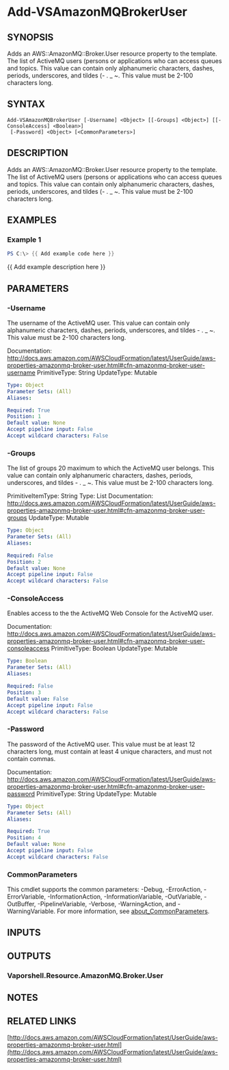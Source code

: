 # Add-VSAmazonMQBrokerUser

## SYNOPSIS
Adds an AWS::AmazonMQ::Broker.User resource property to the template.
The list of ActiveMQ users (persons or applications who can access queues and topics.
This value can contain only alphanumeric characters, dashes, periods, underscores, and tildes (- .
_ ~.
This value must be 2-100 characters long.

## SYNTAX

```
Add-VSAmazonMQBrokerUser [-Username] <Object> [[-Groups] <Object>] [[-ConsoleAccess] <Boolean>]
 [-Password] <Object> [<CommonParameters>]
```

## DESCRIPTION
Adds an AWS::AmazonMQ::Broker.User resource property to the template.
The list of ActiveMQ users (persons or applications who can access queues and topics.
This value can contain only alphanumeric characters, dashes, periods, underscores, and tildes (- .
_ ~.
This value must be 2-100 characters long.

## EXAMPLES

### Example 1
```powershell
PS C:\> {{ Add example code here }}
```

{{ Add example description here }}

## PARAMETERS

### -Username
The username of the ActiveMQ user.
This value can contain only alphanumeric characters, dashes, periods, underscores, and tildes - .
_ ~.
This value must be 2-100 characters long.

Documentation: http://docs.aws.amazon.com/AWSCloudFormation/latest/UserGuide/aws-properties-amazonmq-broker-user.html#cfn-amazonmq-broker-user-username
PrimitiveType: String
UpdateType: Mutable

```yaml
Type: Object
Parameter Sets: (All)
Aliases:

Required: True
Position: 1
Default value: None
Accept pipeline input: False
Accept wildcard characters: False
```

### -Groups
The list of groups 20 maximum to which the ActiveMQ user belongs.
This value can contain only alphanumeric characters, dashes, periods, underscores, and tildes - .
_ ~.
This value must be 2-100 characters long.

PrimitiveItemType: String
Type: List
Documentation: http://docs.aws.amazon.com/AWSCloudFormation/latest/UserGuide/aws-properties-amazonmq-broker-user.html#cfn-amazonmq-broker-user-groups
UpdateType: Mutable

```yaml
Type: Object
Parameter Sets: (All)
Aliases:

Required: False
Position: 2
Default value: None
Accept pipeline input: False
Accept wildcard characters: False
```

### -ConsoleAccess
Enables access to the the ActiveMQ Web Console for the ActiveMQ user.

Documentation: http://docs.aws.amazon.com/AWSCloudFormation/latest/UserGuide/aws-properties-amazonmq-broker-user.html#cfn-amazonmq-broker-user-consoleaccess
PrimitiveType: Boolean
UpdateType: Mutable

```yaml
Type: Boolean
Parameter Sets: (All)
Aliases:

Required: False
Position: 3
Default value: False
Accept pipeline input: False
Accept wildcard characters: False
```

### -Password
The password of the ActiveMQ user.
This value must be at least 12 characters long, must contain at least 4 unique characters, and must not contain commas.

Documentation: http://docs.aws.amazon.com/AWSCloudFormation/latest/UserGuide/aws-properties-amazonmq-broker-user.html#cfn-amazonmq-broker-user-password
PrimitiveType: String
UpdateType: Mutable

```yaml
Type: Object
Parameter Sets: (All)
Aliases:

Required: True
Position: 4
Default value: None
Accept pipeline input: False
Accept wildcard characters: False
```

### CommonParameters
This cmdlet supports the common parameters: -Debug, -ErrorAction, -ErrorVariable, -InformationAction, -InformationVariable, -OutVariable, -OutBuffer, -PipelineVariable, -Verbose, -WarningAction, and -WarningVariable. For more information, see [about_CommonParameters](http://go.microsoft.com/fwlink/?LinkID=113216).

## INPUTS

## OUTPUTS

### Vaporshell.Resource.AmazonMQ.Broker.User
## NOTES

## RELATED LINKS

[http://docs.aws.amazon.com/AWSCloudFormation/latest/UserGuide/aws-properties-amazonmq-broker-user.html](http://docs.aws.amazon.com/AWSCloudFormation/latest/UserGuide/aws-properties-amazonmq-broker-user.html)


